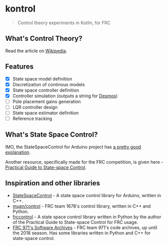 kontrol
===

> Control theory experiments in Kotlin, for FRC

## What's Control Theory?
Read the article on [Wikipedia](https://en.wikipedia.org/wiki/Control_theory).

## Features
 - [x] State space model definition
 - [x] Discretization of continous models
 - [x] State space controller definition
 - [x] Controller simulation (outputs a string for [Desmos](https://www.desmos.com/calculator))
 - [ ] Pole placement gains generation
 - [ ] LQR controller design
 - [ ] State space estimator definition
 - [ ] Reference tracking

## What's State Space Control?
IMO, the StateSpaceControl for Arduino project has [a pretty good explanation](https://github.com/tomstewart89/StateSpaceControl/blob/master/WhatIsStateSpaceControl.md).

Another resource, specifically made for the FRC competition, is given here - [Practical Guide to State-space Control](https://file.tavsys.net/control/state-space-guide.pdf).

## Inspiration and other libraries
 - [StateSpaceControl](https://github.com/tomstewart89/StateSpaceControl/) - A state space control library for Arduino, written in C++.
 - [muan/control](https://github.com/frc1678/robot-code-public/tree/master/muan/control) - FRC team 1678's control library, written in C++ and Python.
 - [frccontrol](https://github.com/calcmogul/frccontrol) - A state space control library written in Python by the author of the Practical Guide to State-space Control for FRC usage.
 - [FRC 971's Software Archives](http://frc971.org/content/2018-software) - FRC team 971's code archives, up until the 2018 season. Has some libraries written in Python and C++ for state-space control.

